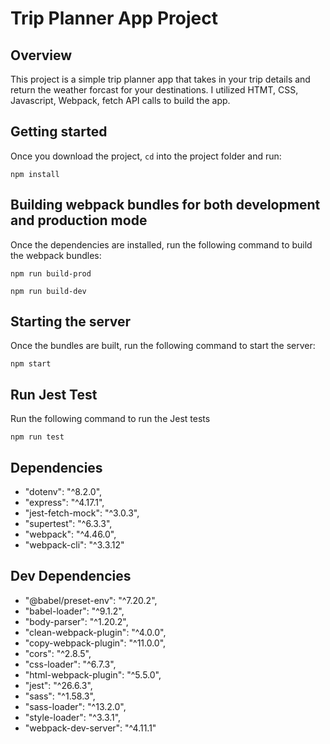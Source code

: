 # Trip Planner App Project

## Overview
This project is a simple trip planner app that takes in your trip details and return the weather forcast for your destinations. I utilized HTMT, CSS, Javascript, Webpack, fetch API calls to build the app.

## Getting started

Once you download the project, `cd` into the project folder and run:
```
npm install
```

## Building webpack bundles for both development and production mode

Once the dependencies are installed, run the following command to build the webpack bundles:
```
npm run build-prod
```

```
npm run build-dev
```

## Starting the server

Once the bundles are built, run the following command to start the server:
```
npm start
```

## Run Jest Test

Run the following command to run the Jest tests

```
npm run test
```

## Dependencies

- "dotenv": "^8.2.0",
- "express": "^4.17.1",
- "jest-fetch-mock": "^3.0.3",
- "supertest": "^6.3.3",
- "webpack": "^4.46.0",
- "webpack-cli": "^3.3.12"

## Dev Dependencies
- "@babel/preset-env": "^7.20.2",
- "babel-loader": "^9.1.2",
- "body-parser": "^1.20.2",
- "clean-webpack-plugin": "^4.0.0",
- "copy-webpack-plugin": "^11.0.0",
- "cors": "^2.8.5",
- "css-loader": "^6.7.3",
- "html-webpack-plugin": "^5.5.0",
- "jest": "^26.6.3",
- "sass": "^1.58.3",
- "sass-loader": "^13.2.0",
- "style-loader": "^3.3.1",
- "webpack-dev-server": "^4.11.1"
